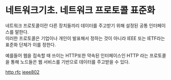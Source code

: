# 네트워크기초. 네트워크 프로토콜 표준화

네트워크 프로토콜이란 다른 장치들끼리 데이터를 주고받기 위해 설정된 공통 인터페이스를 말한다.  
이러한 프로토콜은 기업이나 개인이 발표해서 정하는 것이 아니라 IEEE 또는 IETF라는 표준화 단체가 이를 정한다.  

예를들어 웹을 접속할 때 쓰이는 HTTP또한 약속된 인터페이스인 HTTP 라는 프로토콜을 통해 노드들은 웹 서비스를 기반으로 데이터를 주고받을 수 있다.  

[http rfc](https://datatracker.ietf.org/doc/html/rfc2616)
[ieee802](https://www.ieee802.org/3/)